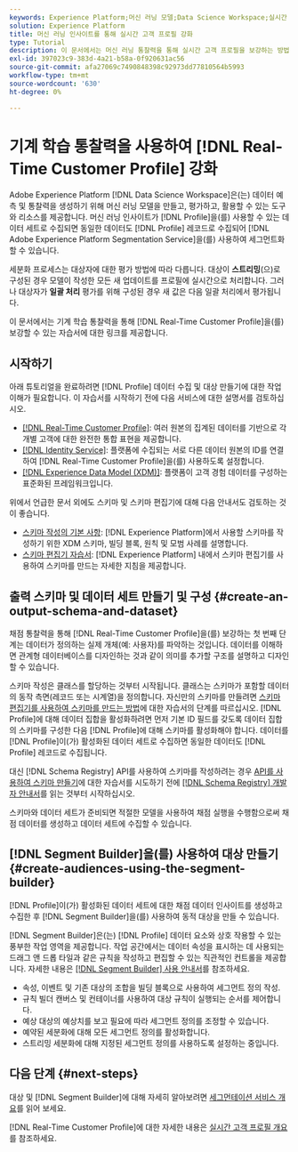 ```yaml
---
keywords: Experience Platform;머신 러닝 모델;Data Science Workspace;실시간 고객 프로필;인기 주제;머신 러닝 통찰력
solution: Experience Platform
title: 머신 러닝 인사이트를 통해 실시간 고객 프로필 강화
type: Tutorial
description: 이 문서에서는 머신 러닝 통찰력을 통해 실시간 고객 프로필을 보강하는 방법에 대한 안내서를 제공합니다.
exl-id: 397023c9-383d-4a21-b58a-0f920631ac56
source-git-commit: afa27069c7490848398c92973dd77810564b5993
workflow-type: tm+mt
source-wordcount: '630'
ht-degree: 0%

---
```


# 기계 학습 통찰력을 사용하여 [!DNL Real-Time Customer Profile] 강화

Adobe Experience Platform [!DNL Data Science Workspace]은(는) 데이터 예측 및 통찰력을 생성하기 위해 머신 러닝 모델을 만들고, 평가하고, 활용할 수 있는 도구와 리소스를 제공합니다. 머신 러닝 인사이트가 [!DNL Profile]을(를) 사용할 수 있는 데이터 세트로 수집되면 동일한 데이터도 [!DNL Profile] 레코드로 수집되어 [!DNL Adobe Experience Platform Segmentation Service]을(를) 사용하여 세그먼트화할 수 있습니다.

세분화 프로세스는 대상자에 대한 평가 방법에 따라 다릅니다. 대상이 **스트리밍**(으)로 구성된 경우 모델이 작성한 모든 새 업데이트를 프로필에 실시간으로 처리합니다. 그러나 대상자가 **일괄 처리** 평가를 위해 구성된 경우 새 값은 다음 일괄 처리에서 평가됩니다.

이 문서에서는 기계 학습 통찰력을 통해 [!DNL Real-Time Customer Profile]을(를) 보강할 수 있는 자습서에 대한 링크를 제공합니다.

## 시작하기

아래 튜토리얼을 완료하려면 [!DNL Profile] 데이터 수집 및 대상 만들기에 대한 작업 이해가 필요합니다. 이 자습서를 시작하기 전에 다음 서비스에 대한 설명서를 검토하십시오.

- [[!DNL Real-Time Customer Profile]](../../profile/home.md): 여러 원본의 집계된 데이터를 기반으로 각 개별 고객에 대한 완전한 통합 표현을 제공합니다.
- [[!DNL Identity Service]](../../identity-service/home.md): 플랫폼에 수집되는 서로 다른 데이터 원본의 ID를 연결하여 [!DNL Real-Time Customer Profile]을(를) 사용하도록 설정합니다.
- [[!DNL Experience Data Model (XDM)]](../../xdm/home.md): 플랫폼이 고객 경험 데이터를 구성하는 표준화된 프레임워크입니다.

위에서 언급한 문서 외에도 스키마 및 스키마 편집기에 대해 다음 안내서도 검토하는 것이 좋습니다.

- [스키마 작성의 기본 사항](../../xdm/schema/composition.md): [!DNL Experience Platform]에서 사용할 스키마를 작성하기 위한 XDM 스키마, 빌딩 블록, 원칙 및 모범 사례를 설명합니다.
- [스키마 편집기 자습서](../../xdm/tutorials/create-schema-ui.md): [!DNL Experience Platform] 내에서 스키마 편집기를 사용하여 스키마를 만드는 자세한 지침을 제공합니다.

## 출력 스키마 및 데이터 세트 만들기 및 구성 {#create-an-output-schema-and-dataset}

채점 통찰력을 통해 [!DNL Real-Time Customer Profile]을(를) 보강하는 첫 번째 단계는 데이터가 정의하는 실제 개체(예: 사용자)를 파악하는 것입니다. 데이터를 이해하면 관계형 데이터베이스를 디자인하는 것과 같이 의미를 추가할 구조를 설명하고 디자인할 수 있습니다.

스키마 작성은 클래스를 할당하는 것부터 시작됩니다. 클래스는 스키마가 포함할 데이터의 동작 측면(레코드 또는 시계열)을 정의합니다. 자신만의 스키마를 만들려면 [스키마 편집기를 사용하여 스키마를 만드는 방법](../../xdm/tutorials/create-schema-ui.md)에 대한 자습서의 단계를 따르십시오. [!DNL Profile]에 대해 데이터 집합을 활성화하려면 먼저 기본 ID 필드를 갖도록 데이터 집합의 스키마를 구성한 다음 [!DNL Profile]에 대해 스키마를 활성화해야 합니다. 데이터를 [!DNL Profile]이(가) 활성화된 데이터 세트로 수집하면 동일한 데이터도 [!DNL Profile] 레코드로 수집됩니다.

대신 [!DNL Schema Registry] API를 사용하여 스키마를 작성하려는 경우 [API를 사용하여 스키마 만들기](../../xdm/tutorials/create-schema-api.md)에 대한 자습서를 시도하기 전에 [[!DNL Schema Registry] 개발자 안내서](../../xdm/api/getting-started.md)를 읽는 것부터 시작하십시오.

스키마와 데이터 세트가 준비되면 적절한 모델을 사용하여 채점 실행을 수행함으로써 채점 데이터를 생성하고 데이터 세트에 수집할 수 있습니다.

## [!DNL Segment Builder]을(를) 사용하여 대상 만들기 {#create-audiences-using-the-segment-builder}

[!DNL Profile]이(가) 활성화된 데이터 세트에 대한 채점 데이터 인사이트를 생성하고 수집한 후 [!DNL Segment Builder]을(를) 사용하여 동적 대상을 만들 수 있습니다.

[!DNL Segment Builder]은(는) [!DNL Profile] 데이터 요소와 상호 작용할 수 있는 풍부한 작업 영역을 제공합니다. 작업 공간에서는 데이터 속성을 표시하는 데 사용되는 드래그 앤 드롭 타일과 같은 규칙을 작성하고 편집할 수 있는 직관적인 컨트롤을 제공합니다. 자세한 내용은 [[!DNL Segment Builder] 사용 안내서](../../segmentation/ui/segment-builder.md)를 참조하세요.

- 속성, 이벤트 및 기존 대상의 조합을 빌딩 블록으로 사용하여 세그먼트 정의 작성.
- 규칙 빌더 캔버스 및 컨테이너를 사용하여 대상 규칙이 실행되는 순서를 제어합니다.
- 예상 대상의 예상치를 보고 필요에 따라 세그먼트 정의를 조정할 수 있습니다.
- 예약된 세분화에 대해 모든 세그먼트 정의를 활성화합니다.
- 스트리밍 세분화에 대해 지정된 세그먼트 정의를 사용하도록 설정하는 중입니다.

## 다음 단계 {#next-steps}

대상 및 [!DNL Segment Builder]에 대해 자세히 알아보려면 [세그먼테이션 서비스 개요](../../segmentation/home.md)를 읽어 보세요.

[!DNL Real-Time Customer Profile]에 대한 자세한 내용은 [실시간 고객 프로필 개요](../../profile/home.md)를 참조하세요.
